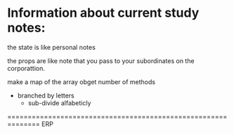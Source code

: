# Information about current study notes:


the state is like personal notes

the props are like note that you pass to your subordinates on the corporattion.


make a map of the array obget
number of methods
- branched by letters
    - sub-divide alfabeticly
    


==============================================================
ERP